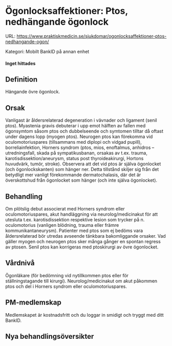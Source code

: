 # Ögonlocksaffektioner: Ptos, nedhängande ögonlock

URL: https://www.praktiskmedicin.se/sjukdomar/ogonlocksaffektioner-ptos-nedhangande-ogon/



Kategori: Mobilt BankID på annan enhet

#### Inget hittades

## Definition

Hängande övre ögonlock.

## Orsak

Vanligast är åldersrelaterad degeneration i vävnader och ligament (senil ptos). Myastenia gravis debuterar i upp emot hälften av fallen med ögonsymtom såsom ptos och dubbelseende och symtomen tilltar då oftast under dagens lopp (myogen ptos). Neurogen ptos kan förekomma vid oculomotoriuspares (tillsammans med diplopi och vidgad pupill), borreliainfektion, Horners syndrom (ptos, mios, enoftalmus, anhidros – utredningsfall, skada på sympatikusbanan, orsakas av t.ex. trauma, karotisdissektion/aneurysm, status post thyroideakirurgi, Hortons huvudvärk, tumör, stroke).
Observera att det vid ptos är själva ögonlocket (och ögonlockskanten) som hänger ner. Detta tillstånd skiljer sig från det betydligt mer vanligt förekommande dermatochalasis, där det är överskottshud från ögonlocket som hänger (och inte själva ögonlocket).

## Behandling

Om plötslig debut associerat med Horners syndrom eller oculomotoriuspares, akut handläggning via neurolog/medicinakut för att utesluta t.ex. karotisdissektion respektive lesion som trycker på n. oculomotorius (vanligen blödning, trauma eller främre kommunikantaneurysm). Patienter med ptos som ej bedöms vara åldersrelaterad bör utredas avseende tänkbara bakomliggande orsaker. Vad gäller myogen och neurogen ptos sker många gånger en spontan regress av ptosen. Senil ptos kan korrigeras med ptoskirurgi av övre ögonlocket.

## Vårdnivå

Ögonläkare (för bedömning vid nytillkommen ptos eller för ställningstagande till kirurgi). Neurolog/medicinakut om akut påkommen ptos och del i Horners syndrom eller oculomotoriuspares.

## PM-medlemskap

Medlemskapet är kostnadsfritt och du loggar in smidigt och tryggt med ditt BankID.

## Nya behandlingsöversikter


